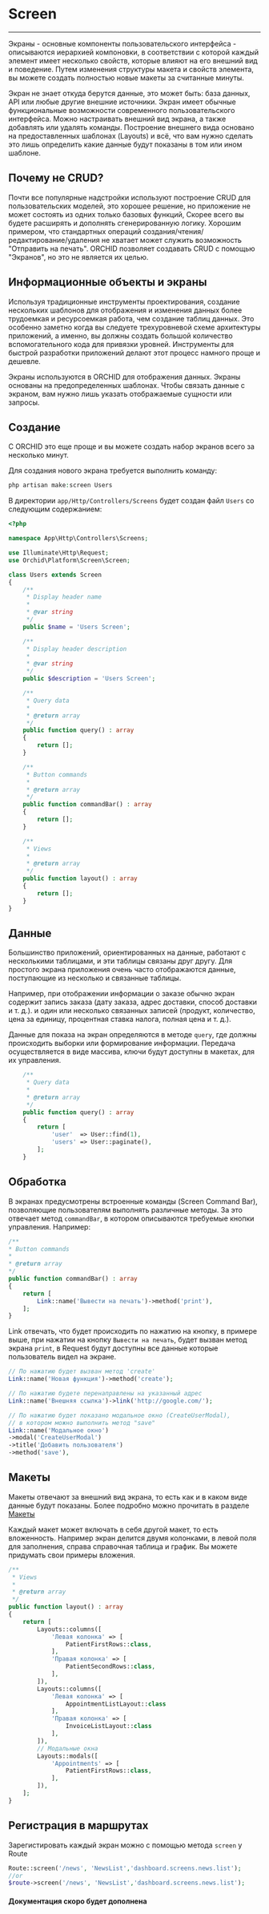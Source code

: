 # Screen
----------


Экраны - основные компоненты пользовательского интерфейса - описываются иерархией компоновки, в соответствии с которой
каждый элемент имеет несколько свойств, которые влияют на его внешний вид и поведение. Путем изменения
структуры макета и свойств элемента, вы можете создать полностью новые макеты за считанные минуты.

Экран не знает откуда берутся данные, это может быть: база данных, API или любые другие внешние источники. Экран имеет обычные функциональные возможности современного пользовательского интерфейса. Можно настраивать внешний вид экрана, а также добавлять или удалять команды. 
    Построение внешнего вида основано на предоставленных шаблонах (Layouts) и всё, что вам нужно сделать это лишь определить какие данные будут показаны в том или ином шаблоне.



## Почему не CRUD?

Почти все популярные надстройки используют построение CRUD для пользовательских моделей, это хорошее решение, но приложение не может состоять из одних только базовых функций, Скорее всего вы будете расширять и дополнять сгенерированную логику. Хорошим примером, что стандартных операций создания/чтения/редактирование/удаления не хватает может служить возможность "Отправить на печать". ORCHID позволяет создавать CRUD с помощью "Экранов", но это не является их целью.


## Информационные объекты и экраны

Используя традиционные инструменты проектирования, создание нескольких шаблонов для отображения и изменения данных более трудоемкая и ресурсоемкая работа, чем создание таблиц данных. Это особенно заметно когда вы следуете трехуровневой схеме архитектуры приложений, а именно, вы должны создать большой количество вспомогательного кода для привязки уровней. Инструменты для быстрой разработки приложений делают этот процесс намного проще и дешевле.

Экраны используются в ORCHID для отображения данных. Экраны основаны на предопределенных шаблонах. Чтобы связать данные с экраном, вам нужно лишь указать отображаемые сущности или запросы. 


## Создание

С ORCHID это еще проще и вы можете создать набор экранов всего за несколько минут.

Для создания нового экрана требуется выполнить команду:

```php
php artisan make:screen Users
```

В директории `app/Http/Controllers/Screens` будет создан файл `Users` со следующим содержанием:

```php
<?php

namespace App\Http\Controllers\Screens;

use Illuminate\Http\Request;
use Orchid\Platform\Screen\Screen;

class Users extends Screen
{
    /**
     * Display header name
     *
     * @var string
     */
    public $name = 'Users Screen';

    /**
     * Display header description
     *
     * @var string
     */
    public $description = 'Users Screen';

    /**
     * Query data
     *
     * @return array
     */
    public function query() : array
    {
        return [];
    }

    /**
     * Button commands
     *
     * @return array
     */
    public function commandBar() : array
    {
        return [];
    }

    /**
     * Views
     *
     * @return array
     */
    public function layout() : array
    {
        return [];
    }
}

```

## Данные

Большинство приложений, ориентированных на данные, работают с несколькими таблицами, и эти таблицы связаны
друг другу. Для простого экрана приложения очень часто отображаются данные, поступающие из
несколько и связанные таблицы. 

Например, при отображении информации о заказе обычно
экран содержит запись заказа (дату заказа, адрес доставки, способ доставки и т. д.).
и один или несколько связанных записей (продукт, количество, цена за единицу, процентная ставка налога,
полная цена и т. д.).

Данные для показа на экран определяются в методе `query`, где должны происходить выборки или формирование информации.
Передача осуществляется в виде массива, ключи будут доступны в макетах, для их управления.


```php
    /**
     * Query data
     *
     * @return array
     */
    public function query() : array
    {
        return [
            'user'  => User::find(1),
            'users' => User::paginate(),
        ];
    }
```


## Обработка

В экранах предусмотрены встроенные команды (Screen Command Bar), позволяющие пользователям выполнять различные методы.
За это отвечает метод `commandBar`, в котором описываются требуемые кнопки управления. Например:

```php
/**
* Button commands
*
* @return array
*/
public function commandBar() : array
{
    return [
        Link::name('Вывести на печать')->method('print'),
    ];
}
```

Link отвечать, что будет происходить по нажатию на кнопку, в примере выше, при нажатии на кнопку `Вывести на печать`,
будет вызван метод экрана `print`, в Request будут доступны все данные которые пользователь видел на экране.


```php
// По нажатию будет вызван метод 'create'
Link::name('Новая функция')->method('create');

// По нажатию будете перенаправлены на указанный адрес
Link::name('Внешняя ссылка')->link('http://google.com/');

// По нажатию будет показано модальное окно (CreateUserModal),
// в котором можно выполнить метод "save"
Link::name('Модальное окно')
->modal('CreateUserModal')
->title('Добавить пользователя')
->method('save'),
```


## Макеты

Макеты отвечают за внешний вид экрана, то есть как и в каком виде данные будут показаны.
Более подробно можно прочитать в разделе [Макеты](/ru/docs/layouts/)

Каждый макет может включать в себя другой макет, то есть вложенность.
Например экран делится двумя колонками, в левой поля для заполнения, справа справочная таблица и график.
Вы можете придумать свои примеры вложения.


```php
/**
 * Views
 *
 * @return array
 */
public function layout() : array
{
    return [
        Layouts::columns([
            'Левая колонка' => [
                PatientFirstRows::class,
            ],
            'Правая колонка' => [
                PatientSecondRows::class,
            ],
        ]),
        Layouts::columns([
            'Левая колонка' => [
                AppointmentListLayout::class
            ],
            'Правая колонка' => [
                InvoiceListLayout::class
            ],
        ]),
        // Модальные окна
        Layouts::modals([
            'Appointments' => [
                PatientFirstRows::class,
            ],
        ]),
    ];
}
```



## Регистрация в маршрутах

Зарегистировать каждый экран можно с помощью метода `screen` у Route
```php
Route::screen('/news', 'NewsList','dashboard.screens.news.list');
//or
$route->screen('/news', 'NewsList','dashboard.screens.news.list');
```



#### Документация скоро будет дополнена
